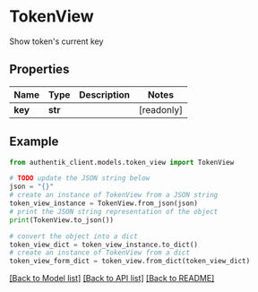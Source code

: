 # TokenView

Show token's current key

## Properties

Name | Type | Description | Notes
------------ | ------------- | ------------- | -------------
**key** | **str** |  | [readonly] 

## Example

```python
from authentik_client.models.token_view import TokenView

# TODO update the JSON string below
json = "{}"
# create an instance of TokenView from a JSON string
token_view_instance = TokenView.from_json(json)
# print the JSON string representation of the object
print(TokenView.to_json())

# convert the object into a dict
token_view_dict = token_view_instance.to_dict()
# create an instance of TokenView from a dict
token_view_form_dict = token_view.from_dict(token_view_dict)
```
[[Back to Model list]](../README.md#documentation-for-models) [[Back to API list]](../README.md#documentation-for-api-endpoints) [[Back to README]](../README.md)


